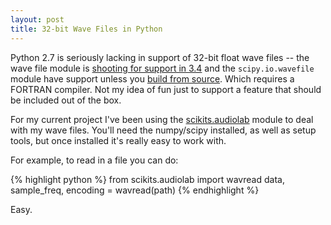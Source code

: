 ```yaml
---
layout: post
title: 32-bit Wave Files in Python
---
```


Python 2.7 is seriously lacking in support of 32-bit float wave files -- the wave file module is [shooting for support in 3.4](http://bugs.python.org/issue16525) and the `scipy.io.wavefile` module have support unless you [build from source](https://github.com/scipy/scipy/pull/2440). Which requires a FORTRAN compiler. Not my idea of fun just to support a feature that should be included out of the box.

For my current project I've been using the [scikits.audiolab](http://www.lfd.uci.edu/~gohlke/pythonlibs/#scikits.audiolab) module to deal with my wave files. You'll need the numpy/scipy installed, as well as setup tools, but once installed it's really easy to work with.

For example, to read in a file you can do:

{% highlight python %}
    from scikits.audiolab import wavread
    data, sample_freq, encoding = wavread(path)
{% endhighlight %}

Easy.

